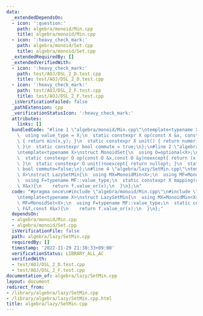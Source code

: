 ```yaml
---
data:
  _extendedDependsOn:
  - icon: ':question:'
    path: algebra/monoid/Min.cpp
    title: algebra/monoid/Min.cpp
  - icon: ':heavy_check_mark:'
    path: algebra/monoid/Set.cpp
    title: algebra/monoid/Set.cpp
  _extendedRequiredBy: []
  _extendedVerifiedWith:
  - icon: ':heavy_check_mark:'
    path: test/AOJ/DSL_2_D.test.cpp
    title: test/AOJ/DSL_2_D.test.cpp
  - icon: ':heavy_check_mark:'
    path: test/AOJ/DSL_2_F.test.cpp
    title: test/AOJ/DSL_2_F.test.cpp
  _isVerificationFailed: false
  _pathExtension: cpp
  _verificationStatusIcon: ':heavy_check_mark:'
  attributes:
    links: []
  bundledCode: "#line 1 \"algebra/monoid/Min.cpp\"\ntemplate<typename X>\nstruct MonoidMin{\n\
    \  using value_type = X;\n  static constexpr X op(const X &x, const X &y) noexcept\
    \ { return min(x,y); }\n  static constexpr X unit() { return numeric_limits<X>::max()/2;\
    \ }\n  static constexpr bool commute = true;\n};\n#line 2 \"algebra/monoid/Set.cpp\"\
    \ntemplate<typename X>\nstruct MonoidSet{\n  using O=optional<X>;\n  using value_type=O;\n\
    \  static constexpr O op(const O &x,const O &y)noexcept{ return (x.has_value()?x:y);\
    \ }\n  static constexpr O unit()noexcept{ return nullopt; }\n  static constexpr\
    \ bool commute=false;\n};\n#line 4 \"algebra/lazy/SetMin.cpp\"\ntemplate<typename\
    \ X>\nstruct LazySetMin{\n  using MX=MonoidMin<X>;\n  using MF=MonoidSet<X>;\n\
    \  using F=typename MF::value_type;\n  static constexpr X mapping(const F&f,const\
    \ X&x){\n    return f.value_or(x);\n  }\n};\n"
  code: "#pragma once\n#include \"algebra/monoid/Min.cpp\"\n#include \"algebra/monoid/Set.cpp\"\
    \ntemplate<typename X>\nstruct LazySetMin{\n  using MX=MonoidMin<X>;\n  using\
    \ MF=MonoidSet<X>;\n  using F=typename MF::value_type;\n  static constexpr X mapping(const\
    \ F&f,const X&x){\n    return f.value_or(x);\n  }\n};"
  dependsOn:
  - algebra/monoid/Min.cpp
  - algebra/monoid/Set.cpp
  isVerificationFile: false
  path: algebra/lazy/SetMin.cpp
  requiredBy: []
  timestamp: '2022-11-29 21:38:33+09:00'
  verificationStatus: LIBRARY_ALL_AC
  verifiedWith:
  - test/AOJ/DSL_2_D.test.cpp
  - test/AOJ/DSL_2_F.test.cpp
documentation_of: algebra/lazy/SetMin.cpp
layout: document
redirect_from:
- /library/algebra/lazy/SetMin.cpp
- /library/algebra/lazy/SetMin.cpp.html
title: algebra/lazy/SetMin.cpp
---
```

